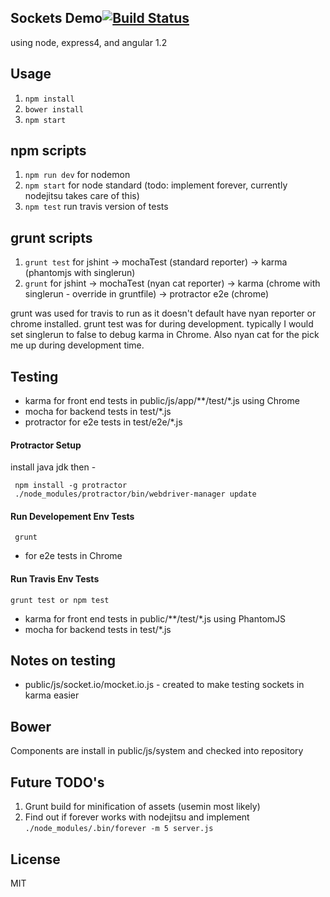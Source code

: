 ## Sockets Demo[![Build Status](https://travis-ci.org/westeezy/math-game.svg?branch=master)](https://travis-ci.org/westeezy/math-game)

using node, express4, and angular 1.2

## Usage
1. `npm install`
2. `bower install`
3. `npm start`
 
## npm scripts
1. `npm run dev` for nodemon
2. `npm start` for node standard (todo: implement forever, currently nodejitsu takes care of this)
3. `npm test` run travis version of tests

## grunt scripts
1. `grunt test` for jshint -> mochaTest (standard reporter) -> karma (phantomjs with singlerun)
2. `grunt` for jshint -> mochaTest (nyan cat reporter) -> karma (chrome with singlerun - override in gruntfile) -> protractor e2e (chrome)


grunt was used for travis to run as it doesn't default have nyan reporter or chrome installed.
grunt test was for during development. typically I would set singlerun to false to debug karma in Chrome. Also nyan cat for the pick me up during development time.



## Testing
  * karma for front end tests in public/js/app/**/test/*.js using Chrome
  * mocha for backend tests in test/*.js
  * protractor for e2e tests in test/e2e/*.js
  
#### Protractor Setup
 install java jdk then -
```
 npm install -g protractor
 ./node_modules/protractor/bin/webdriver-manager update
```
#### Run Developement Env Tests
```
 grunt
```
  * for e2e tests in Chrome


#### Run Travis Env Tests
 ```
grunt test or npm test
  ```
  * karma for front end tests in public/**/test/*.js using PhantomJS
  * mocha for backend tests in test/*.js

## Notes on testing
  * public/js/socket.io/mocket.io.js - created to make testing sockets in karma easier

## Bower
  Components are install in public/js/system and checked into repository
  
## Future TODO's
1. Grunt build for minification of assets (usemin most likely)
2. Find out if forever works with nodejitsu and implement ```./node_modules/.bin/forever -m 5 server.js```

## License
MIT
